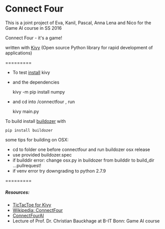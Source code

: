 Connect Four
=========
This is a joint project of Eva, Kanil, Pascal, Anna Lena and Nico for the Game AI course in SS 2016

Connect Four - it's a game! 

written with [Kivy](http://kivy.org "Kivy") (Open source Python library for rapid development of applications)

=========
* To test [install](https://kivy.org/#download) kivy 

* and the dependencies

	kivy -m pip install numpy

* and cd into /connectfour , run

	kivy main.py

To build install [buildozer](https://github.com/kivy/buildozer) with

	pip install buildozer



some tips for building on OSX: 
* cd to folder one before connectfour and run
	buildozer osx release
* use provided buildozer.spec
* if builddir error: change osx.py in buildozer from builddir to build_dir ...pullrequest! 
* if venv error try downgrading to python 2.7.9 

=========

##### Resources:
* [TicTacToe for Kivy](https://github.com/kgantsov/tictactoe)
* [Wikipedia: ConnectFour](https://en.wikipedia.org/wiki/Connect_Four)
* [ConnectFourAI](http://roadtolarissa.com/connect-4-ai-how-it-works/)
* Lecture of Prof. Dr. Christian Bauckhage at B-IT Bonn: Game AI course